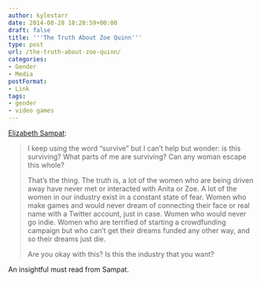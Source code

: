 ```yaml
---
author: kylestarr
date: 2014-08-28 18:28:59+00:00
draft: false
title: '''The Truth About Zoe Quinn'''
type: post
url: /the-truth-about-zoe-quinn/
categories:
- Gender
- Media
postFormat:
- Link
tags:
- gender
- video games
---
```


[Elizabeth Sampat](http://elizabethsampat.com/the-truth-about-zoe-quinn/):


<blockquote>I keep using the word “survive” but I can’t help but wonder: is this surviving? What parts of me are surviving? Can any woman escape this whole?

That’s the thing. The truth is, a lot of the women who are being driven away have never met or interacted with Anita or Zoe. A lot of the women in our industry exist in a constant state of fear. Women who make games and would never dream of connecting their face or real name with a Twitter account, just in case. Women who would never go indie. Women who are terrified of starting a crowdfunding campaign but who can’t get their dreams funded any other way, and so their dreams just die.

Are you okay with this? Is this the industry that you want?</blockquote>


An insightful must read from Sampat.
